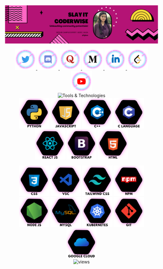 <div align="center">

![GitHub Header](/assets/banner/small.png)

<!--Socials-->

<a href="https://twitter.com/1fyka">
    <img height="70" src="/assets/socials/twitter.png" />
</a>

<a href="https://discord.com/invite/HAJVhyaheu">
    <img height="70" src="/assets/socials/discord.png" />
</a>

<a href="https://www.quora.com/profile/Fyka">
    <img height="70" src="/assets/socials/quora.png" />
</a>

<a href="https://medium.com/@faeka6">
    <img height="70" src="/assets/socials/medium.png" />
</a>

<a href="http://www.linkedin.com/in/faeka">
    <img height="70" src="/assets/socials/linkedin.png" />
</a>

<a href="https://leetcode.com/faeka/">
    <img height="70" src="/assets/socials/leetcode.png" />
</a>

<a href="https://youtube.com/@fyka">
    <img height="70" src="/assets/socials/youtube.png" />
</a>

<!--Socials End-->
    
<!--Tools & Tech-->

<div></div>
<img alt="Tools & Technologies" height="90" src="" />    
    
<div></div>
    
<img height="100" src="/assets/languages/python.png" />
<img height="100" src="/assets/languages/javascript.png" />
<img height="100" src="/assets/languages/cpp.png" />
<img height="100" src="/assets/languages/c.png" />
<img height="100" src="/assets/languages/react.png" />
<img height="100" src="/assets/languages/bootstrap.png" />
<img height="100" src="/assets/languages/html.png" />
<br></br>
<img height="100" src="/assets/languages/css.png" />
<img height="100" src="/assets/languages/vsc.png" />
<img height="100" src="/assets/languages/tailwind.png" />
<img height="100" src="/assets/languages/npm.png" />
<img height="100" src="/assets/languages/node.png" />
<img height="100" src="/assets/languages/mysql.png" />
<img height="100" src="/assets/languages/kubernetes.png" />
<img height="100" src="/assets/languages/git.png" />
<img height="100" src="/assets/languages/gcp.png" />
<!--Tools & Tech End-->

    
    
    
    
    
    
    
    
    
    
    
    
    
    

<!--Profile Views Badge-->

<div align="center"><img src="https://komarev.com/ghpvc/?username=fykaa&style=circle&color=red" alt="views"/></div>

<!--Profile Views Badge End-->
